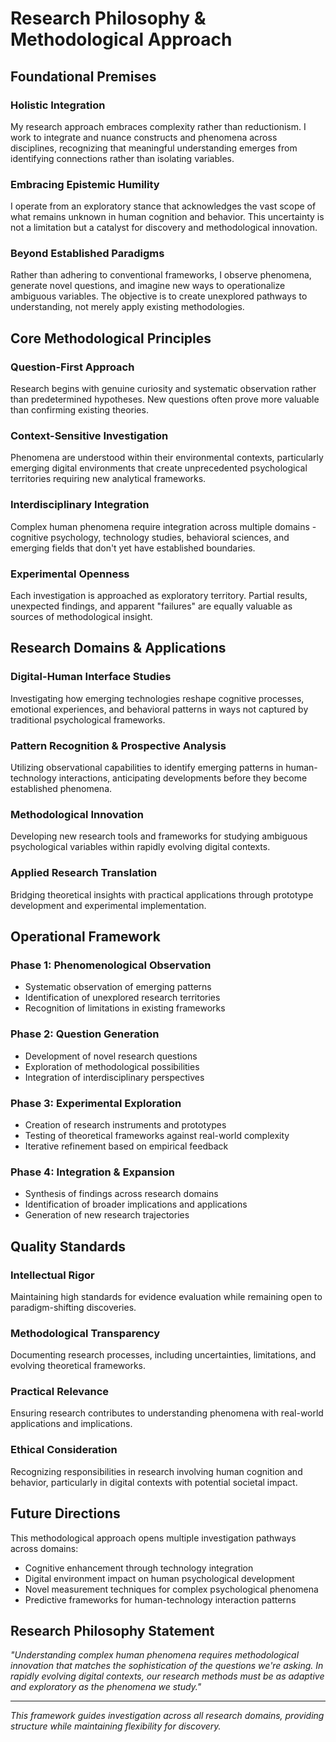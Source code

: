 # Research Philosophy & Methodological Approach

## Foundational Premises

### Holistic Integration
My research approach embraces complexity rather than reductionism. I work to integrate and nuance constructs and phenomena across disciplines, recognizing that meaningful understanding emerges from identifying connections rather than isolating variables.

### Embracing Epistemic Humility
I operate from an exploratory stance that acknowledges the vast scope of what remains unknown in human cognition and behavior. This uncertainty is not a limitation but a catalyst for discovery and methodological innovation.

### Beyond Established Paradigms
Rather than adhering to conventional frameworks, I observe phenomena, generate novel questions, and imagine new ways to operationalize ambiguous variables. The objective is to create unexplored pathways to understanding, not merely apply existing methodologies.

## Core Methodological Principles

### Question-First Approach
Research begins with genuine curiosity and systematic observation rather than predetermined hypotheses. New questions often prove more valuable than confirming existing theories.

### Context-Sensitive Investigation
Phenomena are understood within their environmental contexts, particularly emerging digital environments that create unprecedented psychological territories requiring new analytical frameworks.

### Interdisciplinary Integration
Complex human phenomena require integration across multiple domains - cognitive psychology, technology studies, behavioral sciences, and emerging fields that don't yet have established boundaries.

### Experimental Openness
Each investigation is approached as exploratory territory. Partial results, unexpected findings, and apparent "failures" are equally valuable as sources of methodological insight.

## Research Domains & Applications

### Digital-Human Interface Studies
Investigating how emerging technologies reshape cognitive processes, emotional experiences, and behavioral patterns in ways not captured by traditional psychological frameworks.

### Pattern Recognition & Prospective Analysis
Utilizing observational capabilities to identify emerging patterns in human-technology interactions, anticipating developments before they become established phenomena.

### Methodological Innovation
Developing new research tools and frameworks for studying ambiguous psychological variables within rapidly evolving digital contexts.

### Applied Research Translation
Bridging theoretical insights with practical applications through prototype development and experimental implementation.

## Operational Framework

### Phase 1: Phenomenological Observation
- Systematic observation of emerging patterns
- Identification of unexplored research territories
- Recognition of limitations in existing frameworks

### Phase 2: Question Generation
- Development of novel research questions
- Exploration of methodological possibilities
- Integration of interdisciplinary perspectives

### Phase 3: Experimental Exploration
- Creation of research instruments and prototypes
- Testing of theoretical frameworks against real-world complexity
- Iterative refinement based on empirical feedback

### Phase 4: Integration & Expansion
- Synthesis of findings across research domains
- Identification of broader implications and applications
- Generation of new research trajectories

## Quality Standards

### Intellectual Rigor
Maintaining high standards for evidence evaluation while remaining open to paradigm-shifting discoveries.

### Methodological Transparency
Documenting research processes, including uncertainties, limitations, and evolving theoretical frameworks.

### Practical Relevance
Ensuring research contributes to understanding phenomena with real-world applications and implications.

### Ethical Consideration
Recognizing responsibilities in research involving human cognition and behavior, particularly in digital contexts with potential societal impact.

## Future Directions

This methodological approach opens multiple investigation pathways across domains:
- Cognitive enhancement through technology integration
- Digital environment impact on human psychological development  
- Novel measurement techniques for complex psychological phenomena
- Predictive frameworks for human-technology interaction patterns

## Research Philosophy Statement

*"Understanding complex human phenomena requires methodological innovation that matches the sophistication of the questions we're asking. In rapidly evolving digital contexts, our research methods must be as adaptive and exploratory as the phenomena we study."*

---
*This framework guides investigation across all research domains, providing structure while maintaining flexibility for discovery.*
